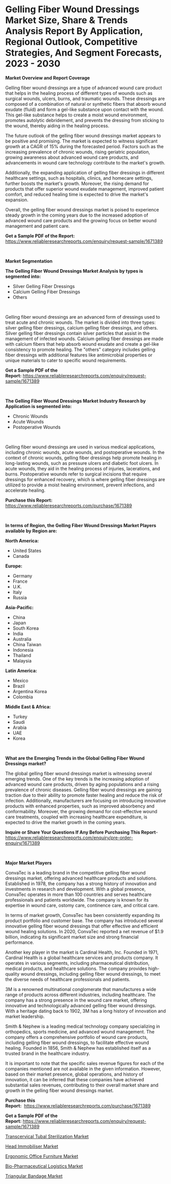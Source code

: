 <p><h1>Gelling Fiber Wound Dressings Market Size, Share & Trends Analysis Report By Application, Regional Outlook, Competitive Strategies, And Segment Forecasts, 2023 - 2030</h1></p><p><strong>Market Overview and Report Coverage</strong></p>
<p><p>Gelling fiber wound dressings are a type of advanced wound care product that helps in the healing process of different types of wounds such as surgical wounds, ulcers, burns, and traumatic wounds. These dressings are composed of a combination of natural or synthetic fibers that absorb wound exudate (fluid) and form a gel-like substance upon contact with the wound. This gel-like substance helps to create a moist wound environment, promotes autolytic debridement, and prevents the dressing from sticking to the wound, thereby aiding in the healing process.</p><p>The future outlook of the gelling fiber wound dressings market appears to be positive and promising. The market is expected to witness significant growth at a CAGR of 15% during the forecasted period. Factors such as the increasing prevalence of chronic wounds, rising geriatric population, growing awareness about advanced wound care products, and advancements in wound care technology contribute to the market's growth.</p><p>Additionally, the expanding application of gelling fiber dressings in different healthcare settings, such as hospitals, clinics, and homecare settings, further boosts the market's growth. Moreover, the rising demand for products that offer superior wound exudate management, improved patient comfort, and reduced healing time is expected to drive the market's expansion.</p><p>Overall, the gelling fiber wound dressings market is poised to experience steady growth in the coming years due to the increased adoption of advanced wound care products and the growing focus on better wound management and patient care.</p></p>
<p><strong>Get a Sample PDF of the Report:</strong> <a href="https://www.reliableresearchreports.com/enquiry/request-sample/1671389">https://www.reliableresearchreports.com/enquiry/request-sample/1671389</a></p>
<p>&nbsp;</p>
<p><strong>Market Segmentation</strong></p>
<p><strong>The Gelling Fiber Wound Dressings Market Analysis by types is segmented into:</strong></p>
<p><ul><li>Silver Gelling Fiber Dressings</li><li>Calcium Gelling Fiber Dressings</li><li>Others</li></ul></p>
<p>&nbsp;</p>
<p><p>Gelling fiber wound dressings are an advanced form of dressings used to treat acute and chronic wounds. The market is divided into three types: silver gelling fiber dressings, calcium gelling fiber dressings, and others. Silver gelling fiber dressings contain silver particles that assist in the management of infected wounds. Calcium gelling fiber dressings are made with calcium fibers that help absorb wound exudate and create a gel-like consistency to promote healing. The "others" category includes gelling fiber dressings with additional features like antimicrobial properties or unique materials to cater to specific wound requirements.</p></p>
<p><strong>Get a Sample PDF of the Report:</strong>&nbsp;<a href="https://www.reliableresearchreports.com/enquiry/request-sample/1671389">https://www.reliableresearchreports.com/enquiry/request-sample/1671389</a></p>
<p>&nbsp;</p>
<p><strong>The Gelling Fiber Wound Dressings Market Industry Research by Application is segmented into:</strong></p>
<p><ul><li>Chronic Wounds</li><li>Acute Wounds</li><li>Postoperative Wounds</li></ul></p>
<p>&nbsp;</p>
<p><p>Gelling fiber wound dressings are used in various medical applications, including chronic wounds, acute wounds, and postoperative wounds. In the context of chronic wounds, gelling fiber dressings help promote healing in long-lasting wounds, such as pressure ulcers and diabetic foot ulcers. In acute wounds, they aid in the healing process of injuries, lacerations, and burns. Postoperative wounds refer to surgical incisions that require dressings for enhanced recovery, which is where gelling fiber dressings are utilized to provide a moist healing environment, prevent infections, and accelerate healing.</p></p>
<p><strong>Purchase this Report:</strong>&nbsp; <a href="https://www.reliableresearchreports.com/purchase/1671389">https://www.reliableresearchreports.com/purchase/1671389</a></p>
<p>&nbsp;</p>
<p><strong>In terms of Region, the Gelling Fiber Wound Dressings Market Players available by Region are:</strong></p>
<p>
    <p> <strong> North America: </strong>
        <ul>
            <li>United States</li>
            <li>Canada</li>
        </ul>
        </p> 
    <p> <strong> Europe: </strong>
        <ul>
            <li>Germany</li>
            <li>France</li>
            <li>U.K.</li>
            <li>Italy</li>
            <li>Russia</li>
        </ul>
        </p> 
    <p> <strong> Asia-Pacific: </strong>
        <ul>
            <li>China</li>
            <li>Japan</li>
            <li>South Korea</li>
            <li>India</li>
            <li>Australia</li>
            <li>China Taiwan</li>
            <li>Indonesia</li>
            <li>Thailand</li>
            <li>Malaysia</li>
        </ul>
        </p> 
    <p> <strong> Latin America: </strong>
        <ul>
            <li>Mexico</li>
            <li>Brazil</li>
            <li>Argentina Korea</li>
            <li>Colombia</li>
        </ul>
        </p> 
    <p> <strong> Middle East & Africa: </strong>
        <ul>
            <li>Turkey</li>
            <li>Saudi</li>
            <li>Arabia</li>
            <li>UAE</li>
            <li>Korea</li>
        </ul>
    </p>
    </p>
<p>&nbsp;</p>
<p><strong>What are the Emerging Trends in the Global Gelling Fiber Wound Dressings market?</strong></p>
<p><p>The global gelling fiber wound dressings market is witnessing several emerging trends. One of the key trends is the increasing adoption of advanced wound care products, driven by aging populations and a rising prevalence of chronic diseases. Gelling fiber wound dressings are gaining traction due to their ability to promote faster healing and reduce the risk of infection. Additionally, manufacturers are focusing on introducing innovative products with enhanced properties, such as improved absorbency and conformability. Moreover, the growing demand for cost-effective wound care treatments, coupled with increasing healthcare expenditure, is expected to drive the market growth in the coming years.</p></p>
<p><strong>Inquire or Share Your Questions If Any Before Purchasing This Report</strong>- <a href="https://www.reliableresearchreports.com/enquiry/pre-order-enquiry/1671389">https://www.reliableresearchreports.com/enquiry/pre-order-enquiry/1671389</a></p>
<p>&nbsp;</p>
<p><strong>Major Market Players</strong></p>
<p><p>ConvaTec is a leading brand in the competitive gelling fiber wound dressings market, offering advanced healthcare products and solutions. Established in 1978, the company has a strong history of innovation and investments in research and development. With a global presence, ConvaTec operates in more than 100 countries and serves healthcare professionals and patients worldwide. The company is known for its expertise in wound care, ostomy care, continence care, and critical care.</p><p>In terms of market growth, ConvaTec has been consistently expanding its product portfolio and customer base. The company has introduced several innovative gelling fiber wound dressings that offer effective and efficient wound healing solutions. In 2020, ConvaTec reported a net revenue of $1.9 billion, indicating its significant market size and strong financial performance.</p><p>Another key player in the market is Cardinal Health, Inc. Founded in 1971, Cardinal Health is a global healthcare services and products company. It operates in various segments, including pharmaceutical distribution, medical products, and healthcare solutions. The company provides high-quality wound dressings, including gelling fiber wound dressings, to meet the diverse needs of healthcare professionals and patients.</p><p>3M is a renowned multinational conglomerate that manufactures a wide range of products across different industries, including healthcare. The company has a strong presence in the wound care market, offering innovative and technologically advanced gelling fiber wound dressings. With a heritage dating back to 1902, 3M has a long history of innovation and market leadership.</p><p>Smith & Nephew is a leading medical technology company specializing in orthopedics, sports medicine, and advanced wound management. The company offers a comprehensive portfolio of wound care products, including gelling fiber wound dressings, to facilitate effective wound healing. Founded in 1856, Smith & Nephew has established itself as a trusted brand in the healthcare industry.</p><p>It is important to note that the specific sales revenue figures for each of the companies mentioned are not available in the given information. However, based on their market presence, global operations, and history of innovation, it can be inferred that these companies have achieved substantial sales revenues, contributing to their overall market share and growth in the gelling fiber wound dressings market.</p></p>
<p><strong>Purchase this Report:</strong>&nbsp;&nbsp;<a href="https://www.reliableresearchreports.com/purchase/1671389">https://www.reliableresearchreports.com/purchase/1671389</a></p>
<p></p>
<p><strong>Get a Sample PDF of the Report:</strong>&nbsp;<a href="https://www.reliableresearchreports.com/enquiry/request-sample/1671389">https://www.reliableresearchreports.com/enquiry/request-sample/1671389</a></p>
<p><p><a href="https://medium.com/@stand.tough.park/analyzing-transcervical-tubal-sterilization-market-global-industry-perspective-and-forecast-2023-484245ee7776">Transcervical Tubal Sterilization Market</a></p><p><a href="https://www.linkedin.com/pulse/decoding-head-immobiliser-market-deep-dive-latest-trends-segmentation-zieec/">Head Immobiliser Market</a></p><p><a href="https://issuu.com/reportprime-2/docs/ergonomic-office-furniture-market-size-2030.pptx?fr=xKAE9_zU1NQ">Ergonomic Office Furniture Market</a></p><p><a href="https://medium.com/@noise.asset.organ/bio-pharmaceutical-logistics-market-furnishes-information-on-market-share-market-trends-and-2ac2ec07a021">Bio-Pharmaceutical Logistics Market</a></p><p><a href="https://www.linkedin.com/pulse/triangular-bandage-market-size-growth-forecast-from-2023-hhyfc/">Triangular Bandage Market</a></p></p>